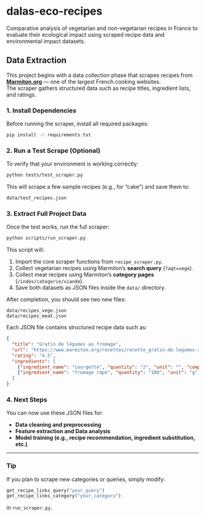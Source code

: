 # dalas-eco-recipes
Comparative analysis of vegetarian and non-vegetarian recipes in France to evaluate their ecological impact using scraped recipe data and environmental impact datasets.



## Data Extraction

This project begins with a data collection phase that scrapes recipes from **[Marmiton.org](https://www.marmiton.org)** — one of the largest French cooking websites.  
The scraper gathers structured data such as recipe titles, ingredient lists, and ratings.


### 1. Install Dependencies

Before running the scraper, install all required packages:

```bash
pip install -r requirements.txt
```

### 2. Run a Test Scrape (Optional)

To verify that your environment is working correctly:

```bash
python tests/test_scraper.py
```

This will scrape a few sample recipes (e.g., for “cake”) and save them to:

```bash
data/test_recipes.json
```

### 3. Extract Full Project Data

Once the test works, run the full scraper:

```bash
python scripts/run_scraper.py
```

This script will:

1. Import the core scraper functions from `recipe_scraper.py`.
2. Collect vegetarian recipes using Marmiton’s **search query** (`?aqt=vege`).
3. Collect meat recipes using Marmiton’s **category pages** (`/index/categorie/viande`).
4. Save both datasets as JSON files inside the `data/` directory.

After completion, you should see two new files:

```
data/recipes_vege.json
data/recipes_meat.json
```

Each JSON file contains structured recipe data such as:

```json
{
  "title": "Gratin de légumes au fromage",
  "url": "https://www.marmiton.org/recettes/recette_gratin-de-legumes-au-fromage_12345.aspx",
  "rating": "4.5",
  "ingredients": [
    {"ingredient_name": "courgette", "quantity": "2", "unit": "", "complement": null},
    {"ingredient_name": "fromage râpé", "quantity": "100", "unit": "g", "complement": null}
  ]
}
```

### 4. Next Steps

You can now use these JSON files for:

* **Data cleaning and preprocessing**
* **Feature extraction and Data analysis**
* **Model training (e.g., recipe recommendation, ingredient substitution, etc.)**

---

### Tip

If you plan to scrape new categories or queries, simply modify:

```python
get_recipe_links_query("your_query")
get_recipe_links_category("your_category")
```

in `run_scraper.py`.

```